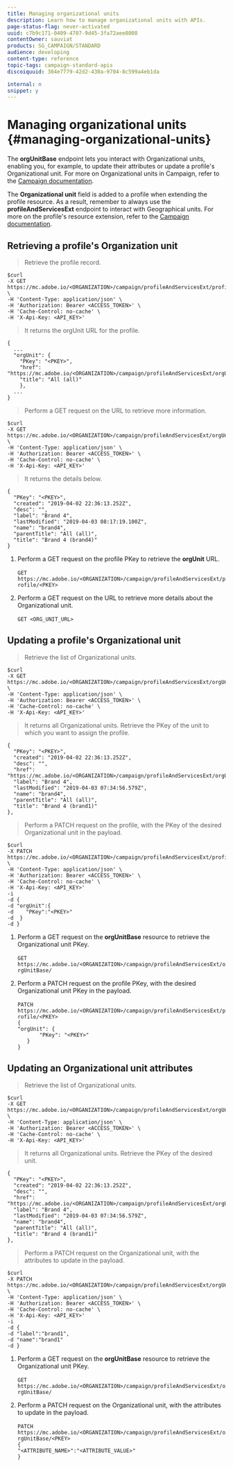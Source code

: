 ```yaml
---
title: Managing organizational units
description: Learn how to manage organizational units with APIs.
page-status-flag: never-activated
uuid: c7b9c171-0409-4707-9d45-3fa72aee8008
contentOwner: sauviat
products: SG_CAMPAIGN/STANDARD
audience: developing
content-type: reference
topic-tags: campaign-standard-apis
discoiquuid: 304e7779-42d2-430a-9704-8c599a4eb1da

internal: n
snippet: y
---
```


# Managing organizational units {#managing-organizational-units}

The **orgUnitBase** endpoint lets you interact with Organizational units, enabling you, for example, to update their attributes or update a profile's Organizational unit.
For more on Organizational units in Campaign, refer to the [Campaign documentation](https://helpx.adobe.com/campaign/standard/administration/using/organizational-units.html).

The <b>Organizational unit</b> field is added to a profile when extending the profile resource. As a result, remember to always use the <b>profileAndServicesExt</b> endpoint to interact with Geographical units. For more on the profile's resource extension, refer to the [Campaign documentation](https://helpx.adobe.com/campaign/standard/administration/using/organizational-units.html#partitioning-profiles).

## Retrieving a profile's Organization unit

>Retrieve the profile record.

```shell
$curl
-X GET https://mc.adobe.io/<ORGANIZATION>/campaign/profileAndServicesExt/profile/<PKEY> \
-H 'Content-Type: application/json' \
-H 'Authorization: Bearer <ACCESS_TOKEN>' \
-H 'Cache-Control: no-cache' \
-H 'X-Api-Key: <API_KEY>'
```

>It returns the orgUnit URL for the profile.

```shell
{
  ...
  "orgUnit": {
    "PKey": "<PKEY>",
    "href": "https://mc.adobe.io/<ORGANIZATION>/campaign/profileAndServicesExt/orgUnitBase/<PKEY>",
    "title": "All (all)"
    },
  ...
}
```

>Perform a GET request on the URL to retrieve more information.

```shell
$curl
-X GET https://mc.adobe.io/<ORGANIZATION>/campaign/profileAndServicesExt/orgUnitBase/<PKEY> \
-H 'Content-Type: application/json' \
-H 'Authorization: Bearer <ACCESS_TOKEN>' \
-H 'Cache-Control: no-cache' \
-H 'X-Api-Key: <API_KEY>'
```

>It returns the details below.

```shell
{
  "PKey": "<PKEY>",
  "created": "2019-04-02 22:36:13.252Z",
  "desc": "",
  "label": "Brand 4",
  "lastModified": "2019-04-03 08:17:19.100Z",
  "name": "brand4",
  "parentTitle": "All (all)",
  "title": "Brand 4 (brand4)"
}
```

1. Perform a GET request on the profile PKey to retrieve the **orgUnit** URL.<br/><br/>
`GET https://mc.adobe.io/<ORGANIZATION>/campaign/profileAndServicesExt/profile/<PKEY>`

1. Perform a GET request on the URL to retrieve more details about the Organizational unit.<br/><br/>
`GET <ORG_UNIT_URL>`

## Updating a profile's Organizational unit

>Retrieve the list of Organizational units.

```shell
$curl
-X GET https://mc.adobe.io/<ORGANIZATION>/campaign/profileAndServicesExt/orgUnitBase/ \
-H 'Content-Type: application/json' \
-H 'Authorization: Bearer <ACCESS_TOKEN>' \
-H 'Cache-Control: no-cache' \
-H 'X-Api-Key: <API_KEY>'
```

>It returns all Organizational units. Retrieve the PKey of the unit to which you want to assign the profile.

```shell
{
  "PKey": "<PKEY>",
  "created": "2019-04-02 22:36:13.252Z",
  "desc": "",
  "href": "https://mc.adobe.io/<ORGANIZATION>/campaign/profileAndServicesExt/orgUnitBase/<PKEY>",
  "label": "Brand 4",
  "lastModified": "2019-04-03 07:34:56.579Z",
  "name": "brand4",
  "parentTitle": "All (all)",
  "title": "Brand 4 (brand1)"
},
```

>Perform a PATCH request on the profile, with the PKey of the desired Organizational unit in the payload.

```shell
$curl
-X PATCH https://mc.adobe.io/<ORGANIZATION>/campaign/profileAndServicesExt/profile/<PKEY> \
-H 'Content-Type: application/json' \
-H 'Authorization: Bearer <ACCESS_TOKEN>' \
-H 'Cache-Control: no-cache' \
-H 'X-Api-Key: <API_KEY>'
-i
-d {
-d "orgUnit":{
-d    "PKey":"<PKEY>"
-d  }
-d }
```

<!-- + réponse -->

1. Perform a GET request on the **orgUnitBase** resource to retrieve the Organizational unit PKey.<br/><br/>
`GET https://mc.adobe.io/<ORGANIZATION>/campaign/profileAndServicesExt/orgUnitBase/`

1. Perform a PATCH request on the profile PKey, with the desired Organizational unit PKey in the payload.<br/><br/>
`PATCH https://mc.adobe.io/<ORGANIZATION>/campaign/profileAndServicesExt/profile/<PKEY>`<br/>
`{`<br/>
`"orgUnit": {`<br/>
`       "PKey": "<PKEY>"`<br/>
`   }`<br/>
`}`

## Updating an Organizational unit attributes

>Retrieve the list of Organizational units.

```shell
$curl
-X GET https://mc.adobe.io/<ORGANIZATION>/campaign/profileAndServicesExt/orgUnitBase/ \
-H 'Content-Type: application/json' \
-H 'Authorization: Bearer <ACCESS_TOKEN>' \
-H 'Cache-Control: no-cache' \
-H 'X-Api-Key: <API_KEY>'
```

>It returns all Organizational units. Retrieve the PKey of the desired unit.

```shell
{
  "PKey": "<PKEY>",
  "created": "2019-04-02 22:36:13.252Z",
  "desc": "",
  "href": "https://mc.adobe.io/<ORGANIZATION>/campaign/profileAndServicesExt/orgUnitBase/<PKEY>",
  "label": "Brand 4",
  "lastModified": "2019-04-03 07:34:56.579Z",
  "name": "brand4",
  "parentTitle": "All (all)",
  "title": "Brand 4 (brand1)"
},
```

>Perform a PATCH request on the Organizational unit, with the attributes to update in the payload.

```shell
$curl
-X PATCH https://mc.adobe.io/<ORGANIZATION>/campaign/profileAndServicesExt/orgUnitBase/<PKEY> \
-H 'Content-Type: application/json' \
-H 'Authorization: Bearer <ACCESS_TOKEN>' \
-H 'Cache-Control: no-cache' \
-H 'X-Api-Key: <API_KEY>'
-i
-d {
-d "label":"brand1",
-d "name":"brand1"
-d }
```

<!-- + réponse -->

1. Perform a GET request on the **orgUnitBase** resource to retrieve the Organizational unit PKey.<br/><br/>
`GET https://mc.adobe.io/<ORGANIZATION>/campaign/profileAndServicesExt/orgUnitBase/`

1. Perform a PATCH request on the Organizational unit, with the attributes to update in the payload.<br/><br/>
`PATCH https://mc.adobe.io/<ORGANIZATION>/campaign/profileAndServicesExt/orgUnitBase/<PKEY>`<br/>
`{`<br/>
`"<ATTRIBUTE_NAME>":"<ATTRIBUTE_VALUE>"`<br/>
`}`

